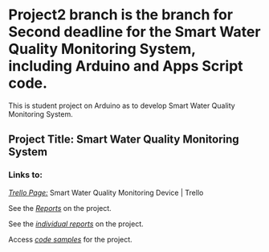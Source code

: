 # Project2 branch is the branch for Second deadline for the Smart Water Quality Monitoring System, including Arduino and Apps Script code.

This is student project on Arduino as to develop Smart Water Quality Monitoring System.

## Project Title:  Smart Water Quality Monitoring System 

### Links to:   

[*Trello Page:*](https://trello.com/b/AU3PxAXM/arduino-project-10) Smart Water Quality Monitoring Device | Trello 

See the [*Reports*](https://github.com/Valeryschka/ArduinoWaterQualitySystem/tree/Reports) on the project.

See the [*individual reports*](https://github.com/Valeryschka/ArduinoWaterQualitySystem/tree/IndividualReports
) on the project.

Access [*code samples*](https://github.com/Valeryschka/ArduinoWaterQualitySystem/tree/Arduino-Code) for the project.


